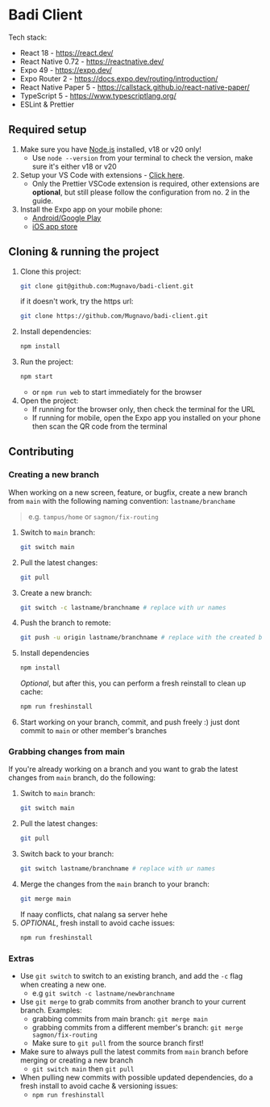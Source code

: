 # Badi Client

Tech stack:

- React 18 - https://react.dev/
- React Native 0.72 - https://reactnative.dev/
- Expo 49 - https://expo.dev/
- Expo Router 2 - https://docs.expo.dev/routing/introduction/
- React Native Paper 5 - https://callstack.github.io/react-native-paper/
- TypeScript 5 - https://www.typescriptlang.org/
- ESLint & Prettier

## Required setup

1. Make sure you have [Node.js](https://nodejs.org/en/) installed, v18 or v20 only!
   - Use `node --version` from your terminal to check the version, make sure it's either v18 or v20
2. Setup your VS Code with extensions - [Click here](https://gist.github.com/ninetynize/47769c47114d7b7ba9a07df90cf416ca).
   - Only the Prettier VSCode extension is required, other extensions are **optional**, but still please follow the configuration from no. 2 in the guide.
3. Install the Expo app on your mobile phone:
   - [Android/Google Play](https://play.google.com/store/apps/details?id=host.exp.exponent&pcampaignid=web_share)
   - [iOS app store](https://apps.apple.com/us/app/expo-go/id982107779)

## Cloning & running the project

1. Clone this project:
   ```sh
   git clone git@github.com:Mugnavo/badi-client.git
   ```
   if it doesn't work, try the https url:
   ```sh
   git clone https://github.com/Mugnavo/badi-client.git
   ```
2. Install dependencies:
   ```sh
   npm install
   ```
3. Run the project:
   ```sh
   npm start
   ```
   - or `npm run web` to start immediately for the browser
4. Open the project:
   - If running for the browser only, then check the terminal for the URL
   - If running for mobile, open the Expo app you installed on your phone then scan the QR code from the terminal

## Contributing

### Creating a new branch

When working on a new screen, feature, or bugfix, create a new branch from `main` with the following naming convention: `lastname/branchame`

> e.g. `tampus/home` or `sagmon/fix-routing`

1. Switch to `main` branch:
   ```sh
   git switch main
   ```
2. Pull the latest changes:
   ```sh
   git pull
   ```
3. Create a new branch:
   ```sh
   git switch -c lastname/branchname # replace with ur names
   ```
4. Push the branch to remote:
   ```sh
   git push -u origin lastname/branchname # replace with the created branch name
   ```
5. Install dependencies
   ```sh
   npm install
   ```
   _Optional_, but after this, you can perform a fresh reinstall to clean up cache:
   ```sh
   npm run freshinstall
   ```
6. Start working on your branch, commit, and push freely :) just dont commit to `main` or other member's branches

### Grabbing changes from main

If you're already working on a branch and you want to grab the latest changes from `main` branch, do the following:

1. Switch to `main` branch:
   ```sh
   git switch main
   ```
2. Pull the latest changes:
   ```sh
   git pull
   ```
3. Switch back to your branch:
   ```sh
   git switch lastname/branchname # replace with ur names
   ```
4. Merge the changes from the `main` branch to your branch:
   ```sh
   git merge main
   ```
   If naay conflicts, chat nalang sa server hehe
5. _OPTIONAL_, fresh install to avoid cache issues:
   ```sh
   npm run freshinstall
   ```

### Extras

- Use `git switch` to switch to an existing branch, and add the `-c` flag when creating a new one.
  - e.g `git switch -c lastname/newbranchname`
- Use `git merge` to grab commits from another branch to your current branch. Examples:
  - grabbing commits from main branch: `git merge main`
  - grabbing commits from a different member's branch: `git merge sagmon/fix-routing`
  - Make sure to `git pull` from the source branch first!
- Make sure to always pull the latest commits from `main` branch before merging or creating a new branch
  - `git switch main` then `git pull`
- When pulling new commits with possible updated dependencies, do a fresh install to avoid cache & versioning issues:
  - `npm run freshinstall`
